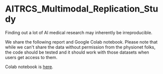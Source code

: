 # AITRCS_Multimodal_Replication_Study
Finding out a lot of AI medical research may inherently be irreproducible. 

We share the following report and Google Colab notebook. Please note that while we can't share the data without permission from the physionet folks, the code should be tested and it should work with those datasets when users get access to them.

Colab notebook is [here](https://colab.research.google.com/drive/1Qh5T-zQnj8a5Ho7c_kdwyQpoE-q6gOOI?usp=sharing).
